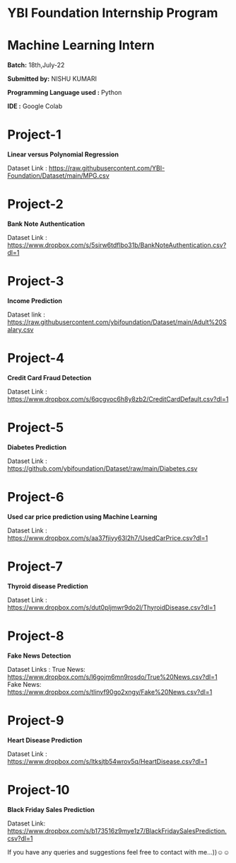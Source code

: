 # YBI Foundation Internship Program 
# Machine Learning Intern
**Batch:** 18th,July-22

**Submitted by:**
NISHU KUMARI

**Programming Language used :** Python

**IDE :** Google Colab

                                                                          
# Project-1

**Linear versus Polynomial Regression**

Dataset Link : https://raw.githubusercontent.com/YBI-Foundation/Dataset/main/MPG.csv



# Project-2

**Bank Note Authentication**

Dataset Link : https://www.dropbox.com/s/5sirw6tdflbo31b/BankNoteAuthentication.csv?dl=1



# Project-3

**Income Prediction**

Dataset link : https://raw.githubusercontent.com/ybifoundation/Dataset/main/Adult%20Salary.csv


# Project-4

**Credit Card Fraud Detection**

Dataset Link : https://www.dropbox.com/s/6qcgvoc6h8y8zb2/CreditCardDefault.csv?dl=1


                                    
# Project-5

**Diabetes Prediction**

Dataset Link : https://github.com/ybifoundation/Dataset/raw/main/Diabetes.csv


# Project-6

**Used car price prediction using Machine Learning**

Dataset Link :  https://www.dropbox.com/s/aa37fjiyy63l2h7/UsedCarPrice.csv?dl=1


                                        
# Project-7

**Thyroid disease Prediction**

Dataset Link : https://www.dropbox.com/s/dut0pljmwr9do2l/ThyroidDisease.csv?dl=1



# Project-8

**Fake News Detection**

Dataset Links : True News: https://www.dropbox.com/s/l6gojm6mn9rosdo/True%20News.csv?dl=1
               Fake News: https://www.dropbox.com/s/tlinvf90go2xngy/Fake%20News.csv?dl=1


# Project-9

**Heart Disease Prediction**

Dataset Link : https://www.dropbox.com/s/ltksjtb54wrov5q/HeartDisease.csv?dl=1

                                  
# Project-10

**Black Friday Sales Prediction**

Dataset Link: https://www.dropbox.com/s/b173516z9mye1z7/BlackFridaySalesPrediction.csv?dl=1







   If you have any queries and suggestions feel free to contact with me...))☺☺

